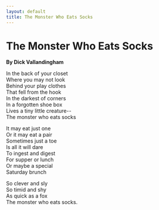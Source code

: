 ```yaml
---
layout: default
title: The Monster Who Eats Socks
---
```


# The Monster Who Eats Socks

**By Dick Vallandingham**

In the back of your closet  
Where you may not look  
Behind your play clothes  
That fell from the hook  
In the darkest of corners  
In a forgotten shoe box  
Lives a tiny little creature--  
The monster who eats socks

It may eat just one  
Or it may eat a pair  
Sometimes just a toe  
Is all it will dare  
To ingest and digest  
For supper or lunch  
Or maybe a special  
Saturday brunch

So clever and sly  
So timid and shy  
As quick as a fox  
The monster who eats socks.
